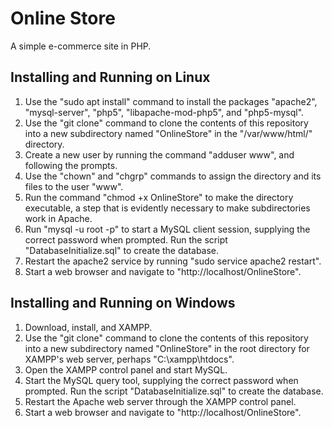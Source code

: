 Online Store
============

A simple e-commerce site in PHP.

Installing and Running on Linux
-------------------------------

1. Use the "sudo apt install" command to install the packages "apache2", "mysql-server", "php5", "libapache-mod-php5", and "php5-mysql".
2. Use the "git clone" command to clone the contents of this repository into a new subdirectory named "OnlineStore" in the "/var/www/html/" directory.
3. Create a new user by running the command "adduser www", and following the prompts.
4. Use the "chown" and "chgrp" commands to assign the directory and its files to the user "www".
5. Run the command "chmod +x OnlineStore" to make the directory executable, a step that is evidently necessary to make subdirectories work in Apache.
6. Run "mysql -u root -p" to start a MySQL client session, supplying the correct password when prompted.  Run the script "DatabaseInitialize.sql" to create the database.
7. Restart the apache2 service by running "sudo service apache2 restart".
8. Start a web browser and navigate to "http://localhost/OnlineStore".

Installing and Running on Windows
---------------------------------
1. Download, install, and XAMPP.
2. Use the "git clone" command to clone the contents of this repository into a new subdirectory named "OnlineStore" in the root directory for XAMPP's web server, perhaps "C:\xampp\htdocs".
3. Open the XAMPP control panel and start MySQL.
4. Start the MySQL query tool, supplying the correct password when prompted.  Run the script "DatabaseInitialize.sql" to create the database.
5. Restart the Apache web server through the XAMPP control panel.
6. Start a web browser and navigate to "http://localhost/OnlineStore".
